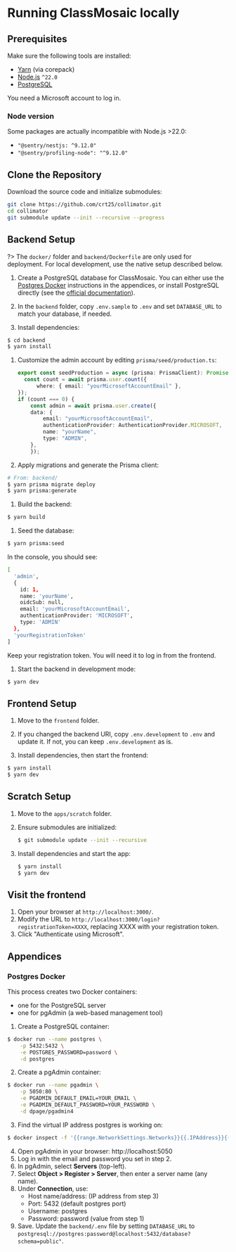 # Running ClassMosaic locally

## Prerequisites

Make sure the following tools are installed:

- [Yarn](https://yarnpkg.com/) (via corepack)
- [Node.js](https://nodejs.org/fr) `^22.0`
- [PostgreSQL](https://www.postgresql.org/)

You need a Microsoft account to log in.

### Node version

Some packages are actually incompatible with Node.js >22.0:
- `"@sentry/nestjs: ^9.12.0"`
- `"@sentry/profiling-node": "^9.12.0"`

## Clone the Repository

Download the source code and initialize submodules:

```sh
git clone https://github.com/crt25/collimator.git
cd collimator
git submodule update --init --recursive --progress
```

## Backend Setup

?> The `docker/` folder and `backend/Dockerfile` are only used for deployment. For local development, use the native setup described below.

1. Create a PostgreSQL database for ClassMosaic.
   You can either use the [Postgres Docker](#postgres-docker) instructions in the appendices, or install PostgreSQL directly (see the [official documentation](https://www.postgresql.org/docs/current/)).

2. In the `backend` folder, copy `.env.sample` to `.env` and set `DATABASE_URL` to match your database, if needed.

3. Install dependencies:
```sh
$ cd backend
$ yarn install
```

1. Customize the admin account by editing `prisma/seed/production.ts`:
    ```ts
    export const seedProduction = async (prisma: PrismaClient): Promise<void> => {
      const count = await prisma.user.count({
          where: { email: "yourMicrosoftAccountEmail" },
    });
    if (count === 0) {
        const admin = await prisma.user.create({
        data: {
            email: "yourMicrosoftAccountEmail",
            authenticationProvider: AuthenticationProvider.MICROSOFT,
            name: "yourName",
            type: "ADMIN",
        },
        });

    ```

2. Apply migrations and generate the Prisma client:
```sh 
# From: backend/
$ yarn prisma migrate deploy
$ yarn prisma:generate
```

1. Build the backend:
```sh
$ yarn build
```

1. Seed the database:
```sh
$ yarn prisma:seed
```
In the console, you should see:
```sh
[
  'admin',
  {
    id: 1,
    name: 'yourName',
    oidcSub: null,
    email: 'yourMicrosoftAccountEmail',
    authenticationProvider: 'MICROSOFT',
    type: 'ADMIN'
  },
  'yourRegistrationToken'
]
```             
Keep your registration token. You will need it to log in from the frontend.

1. Start the backend in development mode:
```sh
$ yarn dev
```

## Frontend Setup

1. Move to the `frontend` folder.

2. If you changed the backend URI, copy `.env.development` to `.env` and update it. If not, you can keep `.env.development` as is.

3. Install dependencies, then start the frontend:
```sh
$ yarn install
$ yarn dev
```

## Scratch Setup

1. Move to the `apps/scratch` folder.
2. Ensure submodules are initialized:
    ```sh
    $ git submodule update --init --recursive
    ```

3. Install dependencies and start the app:
    ```sh
    $ yarn install
    $ yarn dev
    ```

## Visit the frontend

1. Open your browser at `http://localhost:3000/`.
2. Modify the URL to `http://localhost:3000/login?registrationToken=XXXX`, replacing XXXX with your registration token.
3. Click "Authenticate using Microsoft".

## Appendices
### Postgres Docker

This process creates two Docker containers:  
- one for the PostgreSQL server  
- one for pgAdmin (a web-based management tool)

1. Create a PostgreSQL container:
```sh
$ docker run --name postgres \
    -p 5432:5432 \
    -e POSTGRES_PASSWORD=password \
    -d postgres
```
2. Create a pgAdmin container:
```sh 
$ docker run --name pgadmin \
    -p 5050:80 \
    -e PGADMIN_DEFAULT_EMAIL=YOUR_EMAIL \
    -e PGADMIN_DEFAULT_PASSWORD=YOUR_PASSWORD \
    -d dpage/pgadmin4
```
3. Find the virtual IP address postgres is working on:
```sh
$ docker inspect -f '{{range.NetworkSettings.Networks}}{{.IPAddress}}{{end}}' postgres
```

4. Open pgAdmin in your browser: http://localhost:5050
5. Log in with the email and password you set in step 2.
6. In pgAdmin, select **Servers** (top-left).
7. Select **Object > Register > Server**, then enter a server name (any name).
8. Under **Connection**, use:
    - Host name/address: (IP address from step 3)
    - Port: 5432 (default postgres port)
    - Username: postgres
    - Password: password (value from step 1)
9. Save. Update the `backend/.env` file by setting `DATABASE_URL` to `postgresql://postgres:password@localhost:5432/database?schema=public"`.

